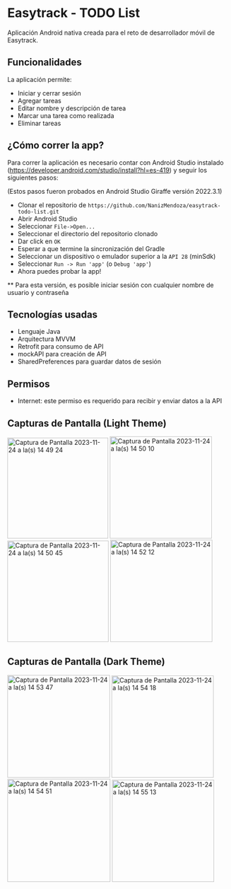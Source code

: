 # Easytrack - TODO List
Aplicación Android nativa creada para el reto de desarrollador móvil de Easytrack.

## Funcionalidades

La aplicación permite:
- Iniciar y cerrar sesión
- Agregar tareas
- Editar nombre y descripción de tarea
- Marcar una tarea como realizada
- Eliminar tareas
  
## ¿Cómo correr la app?

Para correr la aplicación es necesario contar con Android Studio instalado (https://developer.android.com/studio/install?hl=es-419) y seguir los siguientes pasos:

(Estos pasos fueron probados en Android Studio Giraffe versión 2022.3.1)

- Clonar el repositorio de `https://github.com/NanizMendoza/easytrack-todo-list.git`
- Abrir Android Studio
- Seleccionar `File->Open...`
- Seleccionar el directorio del repositorio clonado
- Dar click en `OK`
- Esperar a que termine la sincronización del Gradle
- Seleccionar un dispositivo o emulador superior a la `API 28` (minSdk)
- Seleccionar `Run -> Run 'app'` (o `Debug 'app'`)
- Ahora puedes probar la app!

** Para esta versión, es posible iniciar sesión con cualquier nombre de usuario y contraseña

## Tecnologías usadas

- Lenguaje Java
- Arquitectura MVVM
- Retrofit para consumo de API
- mockAPI para creación de API
- SharedPreferences para guardar datos de sesión

## Permisos

- Internet: este permiso es requerido para recibir y enviar datos a la API

## Capturas de Pantalla (Light Theme)

<img width="228" alt="Captura de Pantalla 2023-11-24 a la(s) 14 49 24" src="https://github.com/NanizMendoza/easytrack-todo-list/assets/124191976/cc0145de-3ad6-4eb1-9a11-503a19e67619">
<img width="231" alt="Captura de Pantalla 2023-11-24 a la(s) 14 50 10" src="https://github.com/NanizMendoza/easytrack-todo-list/assets/124191976/1a69b051-22e3-4532-998c-66c03311ad97">
<img width="229" alt="Captura de Pantalla 2023-11-24 a la(s) 14 50 45" src="https://github.com/NanizMendoza/easytrack-todo-list/assets/124191976/cdfb0cd3-7a36-4841-a0ad-032c57ddba51">
<img width="231" alt="Captura de Pantalla 2023-11-24 a la(s) 14 52 12" src="https://github.com/NanizMendoza/easytrack-todo-list/assets/124191976/c0dfc916-1a64-4eb5-8dbd-94b1dfda4141">

## Capturas de Pantalla (Dark Theme)

<img width="232" alt="Captura de Pantalla 2023-11-24 a la(s) 14 53 47" src="https://github.com/NanizMendoza/easytrack-todo-list/assets/124191976/6324a165-7829-43e2-b8e9-f180e2af5e3b">
<img width="231" alt="Captura de Pantalla 2023-11-24 a la(s) 14 54 18" src="https://github.com/NanizMendoza/easytrack-todo-list/assets/124191976/dcd1c535-7b7f-4dd7-afd7-8a4cfc9827d8">
<img width="233" alt="Captura de Pantalla 2023-11-24 a la(s) 14 54 51" src="https://github.com/NanizMendoza/easytrack-todo-list/assets/124191976/8f0de842-f11a-4dcc-a0af-8bbcdfe912c4">
<img width="231" alt="Captura de Pantalla 2023-11-24 a la(s) 14 55 13" src="https://github.com/NanizMendoza/easytrack-todo-list/assets/124191976/a81bd6fa-e345-4425-aba5-7bebd0cdd64e">
